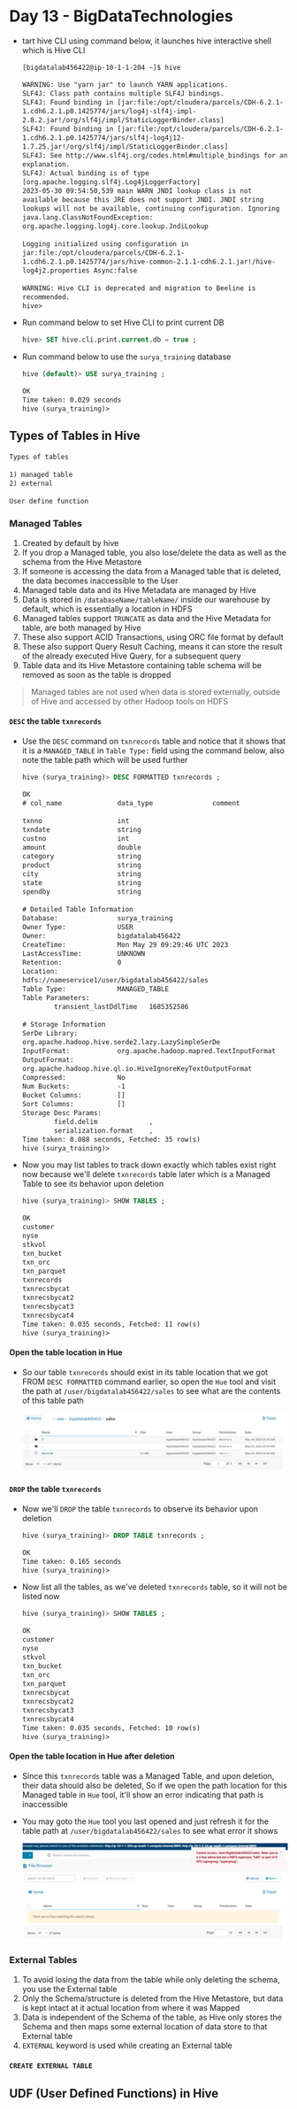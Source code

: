 # Day 13 - BigDataTechnologies

- tart hive CLI using command below, it launches hive interactive shell which is Hive CLI

    ```bash
    [bigdatalab456422@ip-10-1-1-204 ~]$ hive
    ```

    ```console
    WARNING: Use "yarn jar" to launch YARN applications.
    SLF4J: Class path contains multiple SLF4J bindings.
    SLF4J: Found binding in [jar:file:/opt/cloudera/parcels/CDH-6.2.1-1.cdh6.2.1.p0.1425774/jars/log4j-slf4j-impl-2.8.2.jar!/org/slf4j/impl/StaticLoggerBinder.class]
    SLF4J: Found binding in [jar:file:/opt/cloudera/parcels/CDH-6.2.1-1.cdh6.2.1.p0.1425774/jars/slf4j-log4j12-1.7.25.jar!/org/slf4j/impl/StaticLoggerBinder.class]
    SLF4J: See http://www.slf4j.org/codes.html#multiple_bindings for an explanation.
    SLF4J: Actual binding is of type [org.apache.logging.slf4j.Log4jLoggerFactory]
    2023-05-30 09:54:50,539 main WARN JNDI lookup class is not available because this JRE does not support JNDI. JNDI string lookups will not be available, continuing configuration. Ignoring java.lang.ClassNotFoundException: org.apache.logging.log4j.core.lookup.JndiLookup

    Logging initialized using configuration in jar:file:/opt/cloudera/parcels/CDH-6.2.1-1.cdh6.2.1.p0.1425774/jars/hive-common-2.1.1-cdh6.2.1.jar!/hive-log4j2.properties Async:false

    WARNING: Hive CLI is deprecated and migration to Beeline is recommended.
    hive>
    ```

- Run command below to set Hive CLI to print current DB

    ```sql
    hive> SET hive.cli.print.current.db = true ;
    ```

- Run command below to use the `surya_training` database

    ```sql
    hive (default)> USE surya_training ;
    ```

    ```console
    OK
    Time taken: 0.029 seconds
    hive (surya_training)>
    ```

## Types of Tables in Hive

```text
Types of tables

1) managed table
2) external

User define function
```

### Managed Tables

1. Created by default by hive
2. If you drop a Managed table, you also lose/delete the data as well as the schema from the Hive Metastore
3. If someone is accessing the data from a Managed table that is deleted, the data becomes inaccessible to the User
4. Managed table data and its Hive Metadata are managed by Hive
5. Data is stored in `/databaseName/tableName/` inside our warehouse by default, which is essentially a location in HDFS
6. Managed tables support `TRUNCATE` as data and  the Hive Metadata for table, are both managed by Hive
7. These also support ACID Transactions, using ORC file format by default
8. These also support Query Result Caching, means it can store the result of the already executed Hive Query, for a subsequent query
9. Table data and its Hive Metastore containing table schema will be removed as soon as the table is dropped

> Managed tables are not used when data is stored externally, outside of Hive and accessed by other Hadoop tools on HDFS

#### `DESC` the table `txnrecords`

- Use the `DESC` command on `txnrecords` table and notice that it shows that it is a `MANAGED_TABLE` in `Table Type:` field using the command below, also note the table path which will be used further

    ```sql
    hive (surya_training)> DESC FORMATTED txnrecords ;
    ```

    ```console
    OK
    # col_name              data_type               comment

    txnno                   int
    txndate                 string
    custno                  int
    amount                  double
    category                string
    product                 string
    city                    string
    state                   string
    spendby                 string

    # Detailed Table Information
    Database:               surya_training
    Owner Type:             USER
    Owner:                  bigdatalab456422
    CreateTime:             Mon May 29 09:29:46 UTC 2023
    LastAccessTime:         UNKNOWN
    Retention:              0
    Location:               hdfs://nameservice1/user/bigdatalab456422/sales
    Table Type:             MANAGED_TABLE
    Table Parameters:
            transient_lastDdlTime   1685352586

    # Storage Information
    SerDe Library:          org.apache.hadoop.hive.serde2.lazy.LazySimpleSerDe
    InputFormat:            org.apache.hadoop.mapred.TextInputFormat
    OutputFormat:           org.apache.hadoop.hive.ql.io.HiveIgnoreKeyTextOutputFormat
    Compressed:             No
    Num Buckets:            -1
    Bucket Columns:         []
    Sort Columns:           []
    Storage Desc Params:
            field.delim             ,
            serialization.format    ,
    Time taken: 0.088 seconds, Fetched: 35 row(s)
    hive (surya_training)>
    ```

- Now you may list tables to track down exactly which tables exist right now because we'll delete `txnrecords` table later which is a Managed Table to see its behavior upon deletion

    ```sql
    hive (surya_training)> SHOW TABLES ;
    ```

    ```console
    OK
    customer
    nyse
    stkvol
    txn_bucket
    txn_orc
    txn_parquet
    txnrecords
    txnrecsbycat
    txnrecsbycat2
    txnrecsbycat3
    txnrecsbycat4
    Time taken: 0.035 seconds, Fetched: 11 row(s)
    hive (surya_training)>
    ```

#### Open the table location in Hue

- So our table `txnrecords` should exist in its table location that we got FROM `DESC FORMATTED` command earlier, so open the `Hue` tool and visit the path at `/user/bigdatalab456422/sales` to see what are the contents of this table path

  ![Hue-_user_bigdatalab456422_sales_contentManagedTable](../content_BigDataTechnologies/Hue-_user_bigdatalab456422_sales_contentManagedTable.png)

#### `DROP` the table `txnrecords`

- Now we'll `DROP` the table `txnrecords` to observe its behavior upon deletion

    ```sql
    hive (surya_training)> DROP TABLE txnrecords ;
    ```

    ```console
    OK
    Time taken: 0.165 seconds
    hive (surya_training)>
    ```

- Now list all the tables, as we've deleted `txnrecords` table, so it will not be listed now

    ```sql
    hive (surya_training)> SHOW TABLES ;
    ```

    ```console
    OK
    customer
    nyse
    stkvol
    txn_bucket
    txn_orc
    txn_parquet
    txnrecsbycat
    txnrecsbycat2
    txnrecsbycat3
    txnrecsbycat4
    Time taken: 0.035 seconds, Fetched: 10 row(s)
    hive (surya_training)>
    ```

#### Open the table location in Hue after deletion

- Since this `txnrecords` table was a Managed Table, and upon deletion, their data should also be deleted, So if we open the path location for this Managed table in `Hue` tool, it'll show an error indicating that path is inaccessible
- You may goto the `Hue` tool you last opened and just refresh it for the table path at `/user/bigdatalab456422/sales` to see what error it shows

  ![Hue-_user_bigdatalab456422_sales_afterDROPTABLE](../content_BigDataTechnologies/Hue-_user_bigdatalab456422_sales_afterDROPTABLE.png)

### External Tables

1. To avoid losing the data from the table while only deleting the schema, you use the External table
2. Only the Schema/structure is deleted from the Hive Metastore, but data is kept intact at it actual location from where it was Mapped
3. Data is independent of the Schema of the table, as Hive only stores the Schema and then maps some external location of data store to that External table
4. `EXTERNAL` keyword is used while creating an External table

#### `CREATE EXTERNAL TABLE`

## UDF (User Defined Functions) in Hive
